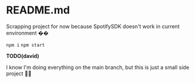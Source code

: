 # README.md

Scrapping project for now because SpotifySDK doesn't work in current environment ��


`npm i`
`npm start`

**TODO(david)**

I know I'm doing everything on the main branch, but this is just a small side project 🤷‍♂️
